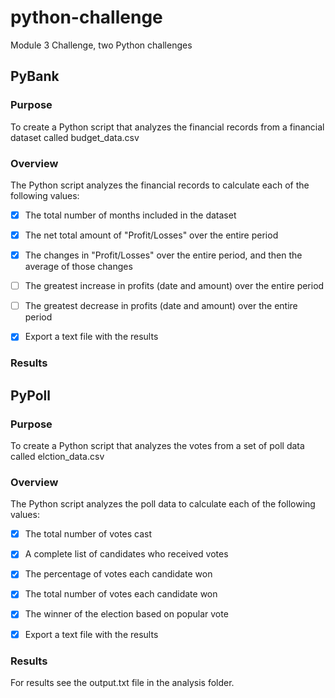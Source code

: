 # python-challenge
Module 3 Challenge, two Python challenges

## PyBank

### Purpose

To create a Python script that analyzes the financial records from a financial dataset called budget_data.csv

### Overview

The Python script analyzes the financial records to calculate each of the following values:

- [x] The total number of months included in the dataset

- [x] The net total amount of "Profit/Losses" over the entire period

- [x] The changes in "Profit/Losses" over the entire period, and then the average of those changes

- [ ] The greatest increase in profits (date and amount) over the entire period

- [ ] The greatest decrease in profits (date and amount) over the entire period

- [x] Export a text file with the results

### Results

## PyPoll

### Purpose

To create a Python script that analyzes the votes from a set of poll data called elction_data.csv

### Overview

The Python script analyzes the poll data to calculate each of the following values:

- [x] The total number of votes cast

- [x] A complete list of candidates who received votes

- [x] The percentage of votes each candidate won

- [x] The total number of votes each candidate won

- [x] The winner of the election based on popular vote

- [x] Export a text file with the results

### Results

For results see the output.txt file in the analysis folder.
